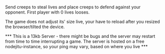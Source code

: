 Send creeps to steal lives and place creeps to defend against your opponent. First player with 0 lives looses.

The game does not adjust its' size live, your have to reload after you resized the browser/tilted the device.

*** This is a 13kb Server - there might be bugs and the server may restart from time to time interrupting a game. The server is hosted on a free nodejitu-instance, so your ping may vary, based on where you live ***